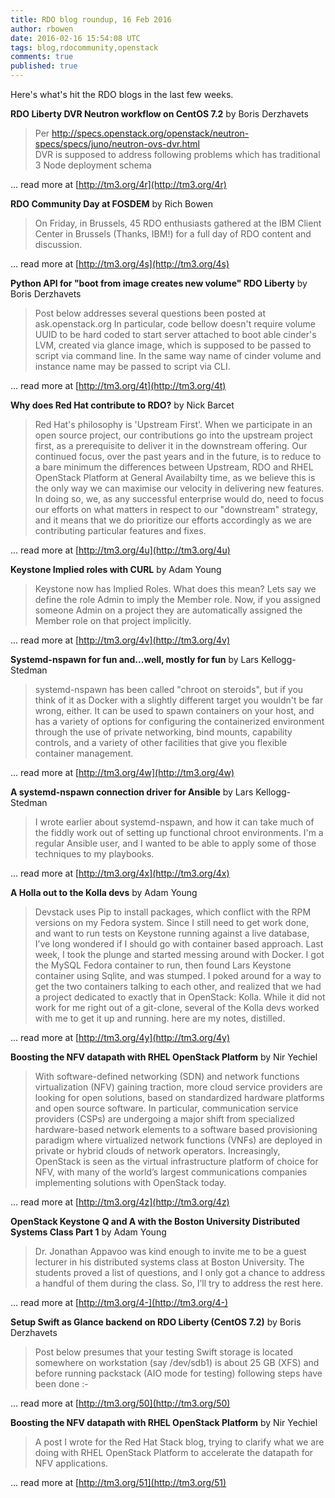 ```yaml
---
title: RDO blog roundup, 16 Feb 2016
author: rbowen
date: 2016-02-16 15:54:08 UTC
tags: blog,rdocommunity,openstack
comments: true
published: true
---
```


Here's what's hit the RDO blogs in the last few weeks.

**RDO Liberty DVR Neutron workflow on CentOS 7.2** by Boris Derzhavets

> Per http://specs.openstack.org/openstack/neutron-specs/specs/juno/neutron-ovs-dvr.html  
DVR is supposed to address following problems which has traditional 3 Node
deployment schema

... read more at [http://tm3.org/4r](http://tm3.org/4r)

**RDO Community Day at FOSDEM** by Rich Bowen

> On Friday, in Brussels, 45 RDO enthusiasts gathered at the IBM Client Center in Brussels (Thanks, IBM!) for a full day of RDO content and discussion.

... read more at [http://tm3.org/4s](http://tm3.org/4s)

**Python API for "boot from image creates new volume" RDO Liberty** by Boris Derzhavets

> Post below addresses several questions been posted at ask.openstack.org
In particular, code bellow doesn't require volume UUID to be  hard coded
to start server attached to boot able cinder's LVM, created via glance image,
which is supposed to be passed to script via command line. In the same way
name of cinder volume and instance name may be passed to script via CLI.  

... read more at [http://tm3.org/4t](http://tm3.org/4t)

**Why does Red Hat contribute to RDO?** by Nick Barcet

> Red Hat's philosophy is 'Upstream First'. When we participate in an open source project, our contributions go into the upstream project first, as a prerequisite to deliver it in the downstream offering. Our continued focus, over the past years and in the future, is to reduce to a bare minimum the differences between Upstream, RDO and RHEL OpenStack Platform at General Availabilty time, as we believe this is the only way we can maximise our velocity in delivering new features. In doing so, we, as any successful enterprise would do, need to focus our efforts on what matters in respect to our "downstream" strategy, and it means that we do prioritize our efforts accordingly as we are contributing particular features and fixes.

... read more at [http://tm3.org/4u](http://tm3.org/4u)

**Keystone Implied roles with CURL** by Adam Young

> Keystone now has Implied Roles.  What does this mean?  Lets say we define the role Admin to  imply the Member role.  Now, if you assigned someone Admin on a project they are automatically assigned the Member role on that project implicitly.

... read more at [http://tm3.org/4v](http://tm3.org/4v)

**Systemd-nspawn for fun and...well, mostly for fun** by Lars Kellogg-Stedman 

> systemd-nspawn has been called "chroot on steroids", but if you think of it as Docker with a slightly different target you wouldn't be far wrong, either. It can be used to spawn containers on your host, and has a variety of options for configuring the containerized environment through the use of private networking, bind mounts, capability controls, and a variety of other facilities that give you flexible container management.

... read more at [http://tm3.org/4w](http://tm3.org/4w)

**A systemd-nspawn connection driver for Ansible** by Lars Kellogg-Stedman

> I wrote earlier about systemd-nspawn, and how it can take much of the fiddly work out of setting up functional chroot environments. I'm a regular Ansible user, and I wanted to be able to apply some of those techniques to my playbooks.

... read more at [http://tm3.org/4x](http://tm3.org/4x)

**A Holla out to the Kolla devs** by Adam Young

> Devstack uses Pip to install packages, which conflict with the RPM versions on my Fedora system. Since I still need to get work done, and want to run tests on Keystone running against a live database, I’ve long wondered if I should go with container based approach. Last week, I took the plunge and started messing around with Docker. I got the MySQL Fedora container to run, then found Lars Keystone container using Sqlite, and was stumped. I poked around for a way to get the two containers talking to each other, and realized that we had a project dedicated to exactly that in OpenStack: Kolla. While it did not work for me right out of a git-clone, several of the Kolla devs worked with me to get it up and running. here are my notes, distilled.

... read more at [http://tm3.org/4y](http://tm3.org/4y)

**Boosting the NFV datapath with RHEL OpenStack Platform** by Nir Yechiel

> With software-defined networking (SDN) and network functions virtualization (NFV) gaining traction, more cloud service providers are looking for open solutions, based on standardized hardware platforms and open source software. In particular, communication service providers (CSPs) are undergoing a major shift from specialized hardware-based network elements to a software based provisioning paradigm where virtualized network functions (VNFs) are deployed in private or hybrid clouds of network operators. Increasingly, OpenStack is seen as the virtual infrastructure platform of choice for NFV, with many of the world’s largest communications companies implementing solutions with OpenStack today.

... read more at [http://tm3.org/4z](http://tm3.org/4z)

**OpenStack Keystone Q and A with the Boston University Distributed Systems Class Part 1** by Adam Young

> Dr. Jonathan Appavoo was kind enough to invite me to be a guest lecturer in his distributed systems class at Boston University. The students proved a list of questions, and I only got a chance to address a handful of them during the class. So, I’ll try to address the rest here.

... read more at [http://tm3.org/4-](http://tm3.org/4-)


**Setup Swift as Glance backend on RDO Liberty (CentOS 7.2)** by Boris Derzhavets

> Post below presumes that your testing Swift storage is located  somewhere on workstation (say /dev/sdb1) is about 25 GB (XFS) and before running packstack (AIO mode for testing)  following steps have been done :-

... read more at [http://tm3.org/50](http://tm3.org/50)

**Boosting the NFV datapath with RHEL OpenStack Platform** by Nir Yechiel

> A post I wrote for the Red Hat Stack blog, trying to clarify what we are doing with RHEL OpenStack Platform to accelerate the datapath for NFV applications.

... read more at [http://tm3.org/51](http://tm3.org/51)
